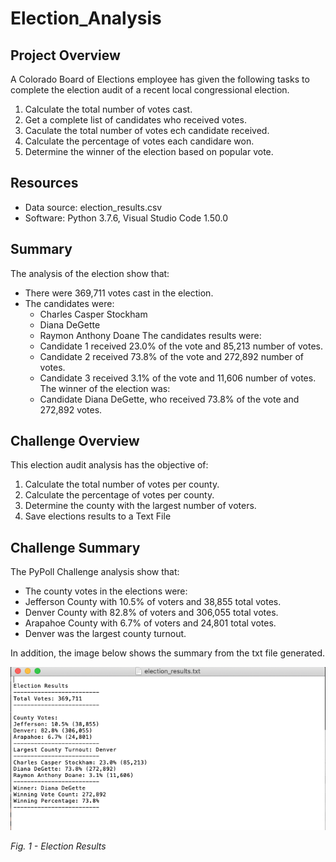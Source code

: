 # Election_Analysis

## Project Overview 
A Colorado Board of Elections employee has given the following tasks to complete the election audit of a recent local congressional election. 

1. Calculate the total number of votes cast. 
2. Get a complete list of candidates who received votes. 
3. Caculate the total number of votes ech candidate received. 
4. Calculate the percentage of votes each candidare won. 
5. Determine the winner of the election based on popular vote. 

## Resources 
- Data source: election_results.csv
- Software: Python 3.7.6, Visual Studio Code 1.50.0

## Summary 

The analysis of the election show that:
- There were 369,711 votes cast in the election.
- The candidates were:
  - Charles Casper Stockham
  - Diana DeGette
  - Raymon Anthony Doane
 The candidates results were:
  - Candidate 1 received 23.0% of the vote and 85,213 number of votes.
  - Candidate 2 received 73.8% of the vote and 272,892 number of votes.
  - Candidate 3 received 3.1% of the vote and 11,606 number of votes. 
 The winner of the election was:
  - Candidate Diana DeGette, who received 73.8% of the vote and 272,892 votes. 
  
 ## Challenge Overview 
 This election audit analysis has the objective of:
 
 1. Calculate the total number of votes per county.
 2. Calculate the percentage of votes per county. 
 3. Determine the county with the largest number of voters. 
 4. Save elections results to a Text File
 
 ## Challenge Summary 
 
 The PyPoll Challenge analysis show that: 
 
 - The county votes in the elections were:
  - Jefferson County with 10.5% of voters and 38,855 total votes.
  - Denver County with 82.8% of voters and 306,055 total votes.
  - Arapahoe County with 6.7% of voters and 24,801 total votes.
 - Denver was the largest county turnout.
 
In addition, the image below shows the summary from the txt file generated. 

![image_name](Resources/analysis/election_results.png)

*Fig. 1 - Election Results*
  
  
